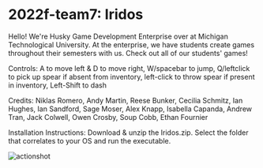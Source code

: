 # 2022f-team7: Iridos

Hello! We're Husky Game Development Enterprise over at Michigan Technological University. At the enterprise, we have students create games throughout their semesters with us. Check out all of our students' games!

Controls:
A to move left & D to move right,
W/spacebar to jump,
Q/leftclick to pick up spear if absent from inventory,
left-click to throw spear if present in inventory,
Left-Shift to dash

Credits:
Niklas Romero,
Andy Martin,
Reese Bunker,
Cecilia Schmitz,
Ian Hughes,
Ian Sandford,
Sage Moser,
Alex Knapp,
Isabella Capanda,
Andrew Tran,
Jack Colwell,
Owen Crosby,
Soup Cobb,
Ethan Fournier

Installation Instructions:
Download & unzip the Iridos.zip. Select the folder that correlates to your OS and run the executable.

![actionshot](https://user-images.githubusercontent.com/97367615/206595019-f7194226-baae-4ba8-84de-6394a0856fe7.png)
